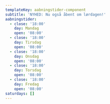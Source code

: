 ```yaml
---
templateKey: aabningstider-component
subtitle: 'NYHED: Nu også åbent om lørdagen!'
aabningstider:
  - close: '18:00'
    day: Mandag
    open: '08:00'
  - close: '18:00'
    day: Tirsdag
    open: '08:00'
  - close: '18:00'
    day: Onsdag
    open: '08:00'
  - close: '18:00'
    day: Torsdag
    open: '08:00'
  - close: '18:00'
    day: Fredag
    open: '08:00'
saturdays: []
---
```


